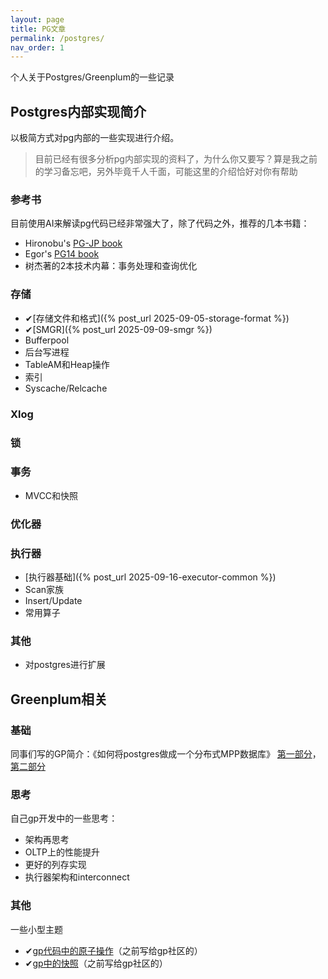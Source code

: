 ```yaml
---
layout: page
title: PG文章
permalink: /postgres/
nav_order: 1
---
```

个人关于Postgres/Greenplum的一些记录

## Postgres内部实现简介
以极简方式对pg内部的一些实现进行介绍。
> 目前已经有很多分析pg内部实现的资料了，为什么你又要写？算是我之前的学习备忘吧，另外毕竟千人千面，可能这里的介绍恰好对你有帮助

### 参考书
目前使用AI来解读pg代码已经非常强大了，除了代码之外，推荐的几本书籍：
* Hironobu's [PG-JP book](https://www.interdb.jp/pg/)
* Egor's [PG14 book](https://postgrespro.com/community/books/internals)
* 树杰著的2本技术内幕：事务处理和查询优化

### 存储
* ✔[存储文件和格式]({% post_url 2025-09-05-storage-format %})
* ✔[SMGR]({% post_url 2025-09-09-smgr %})
* Bufferpool
* 后台写进程
* TableAM和Heap操作
* 索引
* Syscache/Relcache

### Xlog

### 锁

### 事务
* MVCC和快照

### 优化器

### 执行器
* [执行器基础]({% post_url 2025-09-16-executor-common %})
* Scan家族
* Insert/Update
* 常用算子

### 其他
* 对postgres进行扩展

## Greenplum相关
### 基础
同事们写的GP简介：《如何将postgres做成一个分布式MPP数据库》 
[第一部分](https://www.infoq.cn/article/3IJ7L8HVR2MXhqaqI2RA)，[第二部分](https://www.infoq.cn/article/iadfebtb1y0mojlvrscu)

### 思考
自己gp开发中的一些思考：
* 架构再思考
* OLTP上的性能提升
* 更好的列存实现
* 执行器架构和interconnect

### 其他
一些小型主题
* ✔[gp代码中的原子操作](https://blog.csdn.net/gp_community/article/details/124636303)（之前写给gp社区的）
* ✔[gp中的快照](https://blog.csdn.net/chrisy521/article/details/122590844)（之前写给gp社区的）
